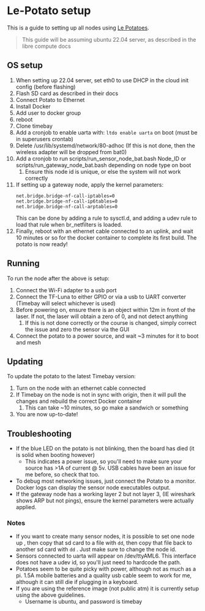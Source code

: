 # Le-Potato setup
This is a guide to setting up all nodes using [Le Potatoes](https://libre.computer/products/aml-s905x-cc/).

> This guide will be assuming ubuntu 22.04 server, as described in the libre compute docs

## OS setup

1. When setting up 22.04 server, set eth0 to use DHCP in the cloud init config (before flashing)
2. Flash SD card as described in their docs
3. Connect Potato to Ethernet 
4. Install Docker
5. Add user to docker group
6. reboot
7. Clone timebay
8. Add a cronjob to enable uarta with: `ltdo enable uarta` on boot (must be in superusers crontab)
9. Delete /usr/lib/systemd/network/80-adhoc (If this is not done, then the wireless adapter will be dropped from bat0)
10. Add a cronjob to run scripts/run_sensor_node_bat.bash Node_ID or scripts/run_gateway_node_bat.bash depending on node type on boot
    1. Ensure this node id is unique, or else the system will not work correctly
11. If setting up a gateway node, apply the kernel parameters:
     ```
     net.bridge.bridge-nf-call-iptables=0
     net.bridge.bridge-nf-call-ip6tables=0
     net.bridge.bridge-nf-call-arptables=0
     ``` 
    This can be done by adding a rule to sysctl.d, and adding a udev rule to load that rule when br_netfilters is loaded.
12. Finally, reboot with an ethernet cable connected to an uplink, and wait 10 minutes or so for the docker container to complete its first
    build. The potato is now ready!

## Running
To run the node after the above is setup:
1. Connect the Wi-Fi adapter to a usb port
2. Connect the TF-Luna to either GPIO or via a usb to UART converter (Timebay will select whichever is used)
3. Before powering on, ensure there is an object within 12m in front of the laser. If not, the laser will obtain a zero of 0, and not detect anything
   1. If this is not done correctly or the course is changed, simply correct the issue and zero the sensor via the GUI
4. Connect the potato to a power source, and wait ~3 minutes for it to boot and mesh

## Updating
To update the potato to the latest Timebay version:
1. Turn on the node with an ethernet cable connected
2. If Timebay on the node is not in sync with origin, then it will pull the changes and rebuild the correct Docker container
   1. This can take ~10 minutes, so go make a sandwich or something
3. You are now up-to-date!

## Troubleshooting
- If the blue LED on the potato is not blinking, then the board has died (it is solid when booting however)
  - This indicates a power issue, so you'll need to make sure your source has >1A of current @ 5v. USB cables have been an issue for me before, so check that too.
- To debug most networking issues, just connect the Potato to a monitor. Docker logs can display the sensor node executables output.
- If the gateway node has a working layer 2 but not layer 3, (IE wireshark shows ARP but not pings), ensure the kernel parameters were actually applied.

### Notes
- If you want to create many sensor nodes, it is possible to set one node up
, then copy that sd card to a file with `dd`, then copy that file back to another sd card with `dd`
. Just make sure to change the node id.
- Sensors connected to uarta will appear on /dev/ttyAML6. This interface does not have a udev id, so you'll just need to hardcode the path.
- Potatoes seem to be quite picky with power, although not as much as a pi. 1.5A mobile batteries and a quality usb cable seem to work for me, although it can still die if plugging in a keyboard.
- If you are using the reference image (not public atm) it is currently setup using the above guidelines. 
  - Username is ubuntu, and password is timebay